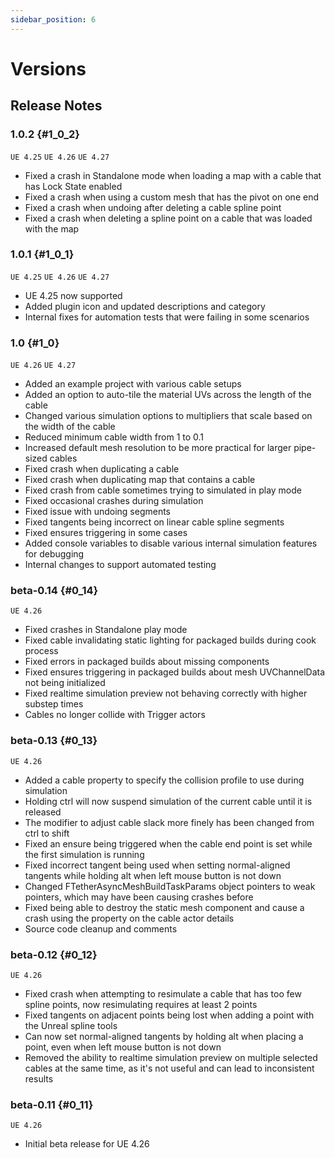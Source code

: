 ```yaml
---
sidebar_position: 6
---
```


# Versions

## Release Notes

### 1.0.2 {#1_0_2}
`UE 4.25` `UE 4.26` `UE 4.27`

- Fixed a crash in Standalone mode when loading a map with a cable that has Lock State enabled
- Fixed a crash when using a custom mesh that has the pivot on one end
- Fixed a crash when undoing after deleting a cable spline point
- Fixed a crash when deleting a spline point on a cable that was loaded with the map

### 1.0.1 {#1_0_1}
`UE 4.25` `UE 4.26` `UE 4.27`

- UE 4.25 now supported
- Added plugin icon and updated descriptions and category
- Internal fixes for automation tests that were failing in some scenarios

### 1.0 {#1_0}
`UE 4.26` `UE 4.27`

- Added an example project with various cable setups
- Added an option to auto-tile the material UVs across the length of the cable
- Changed various simulation options to multipliers that scale based on the width of the cable
- Reduced minimum cable width from 1 to 0.1
- Increased default mesh resolution to be more practical for larger pipe-sized cables
- Fixed crash when duplicating a cable
- Fixed crash when duplicating map that contains a cable
- Fixed crash from cable sometimes trying to simulated in play mode
- Fixed occasional crashes during simulation
- Fixed issue with undoing segments
- Fixed tangents being incorrect on linear cable spline segments
- Fixed ensures triggering in some cases
- Added console variables to disable various internal simulation features for debugging
- Internal changes to support automated testing

### beta-0.14 {#0_14}
`UE 4.26`

- Fixed crashes in Standalone play mode
- Fixed cable invalidating static lighting for packaged builds during cook process
- Fixed errors in packaged builds about missing components
- Fixed ensures triggering in packaged builds about mesh UVChannelData not being initialized
- Fixed realtime simulation preview not behaving correctly with higher substep times
- Cables no longer collide with Trigger actors

### beta-0.13 {#0_13}
`UE 4.26`

- Added a cable property to specify the collision profile to use during simulation
- Holding ctrl will now suspend simulation of the current cable until it is released
- The modifier to adjust cable slack more finely has been changed from ctrl to shift
- Fixed an ensure being triggered when the cable end point is set while the first simulation is running
- Fixed incorrect tangent being used when setting normal-aligned tangents while holding alt when left mouse button is not down
- Changed FTetherAsyncMeshBuildTaskParams object pointers to weak pointers, which may have been causing crashes before
- Fixed being able to destroy the static mesh component and cause a crash using the property on the cable actor details
- Source code cleanup and comments

### beta-0.12 {#0_12}
`UE 4.26`

- Fixed crash when attempting to resimulate a cable that has too few spline points, now resimulating requires at least 2 points
- Fixed tangents on adjacent points being lost when adding a point with the Unreal spline tools
- Can now set normal-aligned tangents by holding alt when placing a point, even when left mouse button is not down
- Removed the ability to realtime simulation preview on multiple selected cables at the same time, as it's not useful and can lead to inconsistent results

### beta-0.11 {#0_11}
`UE 4.26`

- Initial beta release for UE 4.26